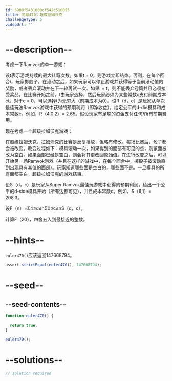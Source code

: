 ```yaml
---
id: 5900f5431000cf542c510055
title: 问题470：超级拉姆沃克
challengeType: 5
videoUrl: ''
---
```


# --description--

考虑一下Ramvok的单一游戏：

设t表示游戏持续的最大转弯次数。如果t = 0，则游戏立即结束。否则，在每个回合i，玩家掷骰子。在滚动之后，如果玩家可以停止游戏并获得等于当前滚动值的奖励，或者丢弃滚动并在下一轮再试一次。如果i = t，则不能丢弃卷筒并且必须接受奖品。在比赛开始之前，t由玩家选择，然后玩家必须为某些常数c支付前期成本ct。对于c = 0，可以选择t为无穷大（前期成本为0）。设R（d，c）是玩家从单次最佳玩法Ramvok游戏中获得的预期利润（即净收益），给定公平的d-die模具和成本常数c。例如，R（4,0.2）= 2.65。假设玩家有足够的资金支付任何/所有前期费用。

现在考虑一个超级拉姆沃克游戏：

在超级拉姆沃克，拉姆沃克的比赛是反复播放，但略有修改。每场比赛后，骰子都会被改变。改变过程如下：模具滚动一次，如果得到的面部有可见的点，则该面被改为空白。如果面部已经是空白，则会将其更改回原始值。在进行改变之后，可以开始另一场Ramvok游戏（并且在这样的游戏中，在每个回合中，掷骰子被滚动直到出现具有其值的面部）。玩家知道哪些面是空白的，哪些面不是。一旦模具的所有面都空白，超级拉姆沃克的游戏结束。

设S（d，c）是玩家从Super Ramvok最佳玩游戏中获得的预期利润，给出一个公平的d-side模具开始（所有边都可见），并且成本常数c。例如，S（6,1）= 208.3。

设F（n）=Σ4≤d≤nΣ0≤c≤nS（d，c）。

计算F（20），四舍五入到最接近的整数。

# --hints--

`euler470()`应该返回147668794。

```js
assert.strictEqual(euler470(), 147668794);
```

# --seed--

## --seed-contents--

```js
function euler470() {

  return true;
}

euler470();
```

# --solutions--

```js
// solution required
```
